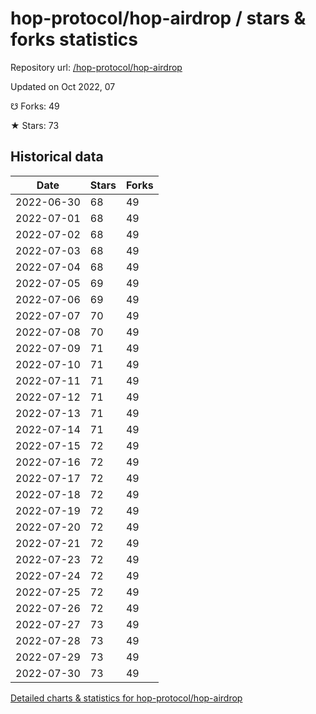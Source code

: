# hop-protocol/hop-airdrop / stars & forks statistics

Repository url: [/hop-protocol/hop-airdrop](https://github.com/hop-protocol/hop-airdrop)

Updated on Oct 2022, 07

☋ Forks: 49

★ Stars: 73

## Historical data
| Date | Stars | Forks |
|------|-------|-------|
| 2022-06-30 | 68 | 49 | 
| 2022-07-01 | 68 | 49 | 
| 2022-07-02 | 68 | 49 | 
| 2022-07-03 | 68 | 49 | 
| 2022-07-04 | 68 | 49 | 
| 2022-07-05 | 69 | 49 | 
| 2022-07-06 | 69 | 49 | 
| 2022-07-07 | 70 | 49 | 
| 2022-07-08 | 70 | 49 | 
| 2022-07-09 | 71 | 49 | 
| 2022-07-10 | 71 | 49 | 
| 2022-07-11 | 71 | 49 | 
| 2022-07-12 | 71 | 49 | 
| 2022-07-13 | 71 | 49 | 
| 2022-07-14 | 71 | 49 | 
| 2022-07-15 | 72 | 49 | 
| 2022-07-16 | 72 | 49 | 
| 2022-07-17 | 72 | 49 | 
| 2022-07-18 | 72 | 49 | 
| 2022-07-19 | 72 | 49 | 
| 2022-07-20 | 72 | 49 | 
| 2022-07-21 | 72 | 49 | 
| 2022-07-23 | 72 | 49 | 
| 2022-07-24 | 72 | 49 | 
| 2022-07-25 | 72 | 49 | 
| 2022-07-26 | 72 | 49 | 
| 2022-07-27 | 73 | 49 | 
| 2022-07-28 | 73 | 49 | 
| 2022-07-29 | 73 | 49 | 
| 2022-07-30 | 73 | 49 | 


[Detailed charts & statistics for hop-protocol/hop-airdrop](https://reviewgithub.com/rep/hop-protocol/hop-airdrop)
